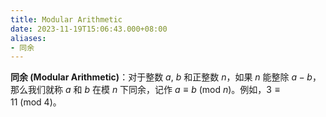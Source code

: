 ```yaml
---
title: Modular Arithmetic
date: 2023-11-19T15:06:43.000+08:00
aliases:
- 同余
---
```


**同余 (Modular Arithmetic)**：对于整数 $a$, $b$ 和正整数 $n$，如果 $n$ 能整除 $a-b$，那么我们就称 $a$ 和 $b$ 在模 $n$ 下同余，记作 $a \equiv b \ (\text{mod}\ n)$。例如，$3 \equiv 11 \ (\text{mod}\ 4)$。
